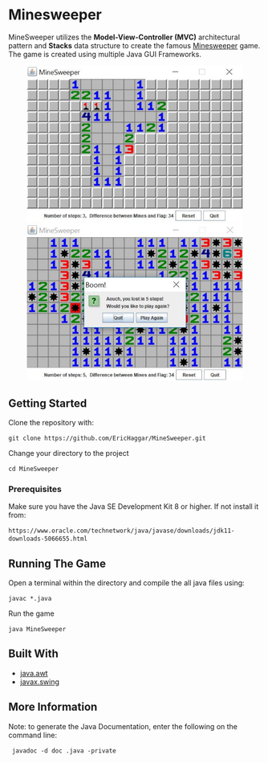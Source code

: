 # Minesweeper

MineSweeper utilizes the **Model-View-Controller (MVC)** architectural pattern and **Stacks** data structure to create the famous [Minesweeper](https://en.wikipedia.org/wiki/Minesweeper_(video_game)) game. The game is created using multiple Java GUI Frameworks.

<p align="center">
    <img src="screenshots/flags.JPG" width="430" /> 
    <img src="screenshots/gameover.JPG" width="430" />
</p>



## Getting Started 

Clone the repository with:

```
git clone https://github.com/EricHaggar/MineSweeper.git
```

Change your directory to the project

```
cd MineSweeper
```

### Prerequisites

Make sure you have the Java SE Development Kit 8 or higher. If not install it from:

    https://www.oracle.com/technetwork/java/javase/downloads/jdk11-downloads-5066655.html


## Running The Game

Open a terminal within the directory and compile the all java files using:

```
javac *.java
```
Run the game 

```
java MineSweeper
```

## Built With

* [java.awt](https://docs.oracle.com/javase/7/docs/api/java/awt/package-summary.html)
* [javax.swing](https://docs.oracle.com/javase/7/docs/api/javax/swing/package-summary.html)

## More Information

Note: to generate the Java Documentation, enter the following on the command line:

```
 javadoc -d doc .java -private
```

